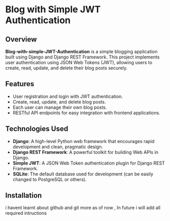 # Blog with Simple JWT Authentication

## Overview

**Blog-with-simple-JWT-Authentication** is a simple blogging application built using Django and Django REST Framework. This project implements user authentication using JSON Web Tokens (JWT), allowing users to create, read, update, and delete their blog posts securely.

## Features

- User registration and login with JWT authentication.
- Create, read, update, and delete blog posts.
- Each user can manage their own blog posts.
- RESTful API endpoints for easy integration with frontend applications.

## Technologies Used

- **Django**: A high-level Python web framework that encourages rapid development and clean, pragmatic design.
- **Django REST Framework**: A powerful toolkit for building Web APIs in Django.
- **Simple JWT**: A JSON Web Token authentication plugin for Django REST Framework.
- **SQLite**: The default database used for development (can be easily changed to PostgreSQL or others).

## Installation 

i havent learnt about github and git more as of now , In future i will add all required intructions
